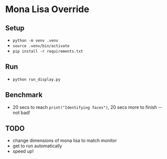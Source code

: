 # Mona Lisa Override

## Setup

- `python -m venv .venv`
- `source .venv/bin/activate`
- `pip install -r requirements.txt`


## Run

-  `python run_display.py`


## Benchmark

- 20 secs to reach `print("Identifying faces")`, 20 secs more to finish -- not bad!


## TODO

- change dimensions of mona lisa to match monitor
- get to run automatically
- speed up!
